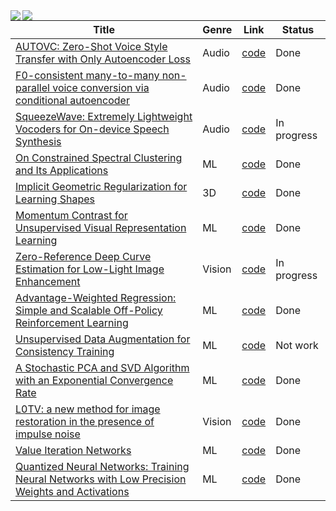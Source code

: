 <a href="https://github.com/anuraghazra/github-readme-stats">
  <img align="left" src="https://github-readme-stats.vercel.app/api?username=peisuke&count_private=true&show_icons=true" />
</a>
<a href="https://github.com/anuraghazra/github-readme-stats">
  <img align="left" src="https://github-readme-stats.vercel.app/api/top-langs/?username=peisuke&hide=Jupyter%20Notebook,Dockerfile" />
</a>

| Title | Genre | Link | Status |
| ---- | ---- | ---- | ---- |
| [AUTOVC: Zero-Shot Voice Style Transfer with Only Autoencoder Loss](https://arxiv.org/abs/1905.05879) | Audio | [code](https://github.com/peisuke/AutoVC.pytorch) | Done |
| [F0-consistent many-to-many non-parallel voice conversion via conditional autoencoder](https://arxiv.org/abs/2004.07370) | Audio | [code](https://github.com/peisuke/AutoVC.pytorch/tree/f0)| Done | 
| [SqueezeWave: Extremely Lightweight Vocoders for On-device Speech Synthesis](https://arxiv.org/abs/2001.05685) | Audio | [code](https://github.com/peisuke/SqeezeWave-VQVAE)| In progress |
| [On Constrained Spectral Clustering and Its Applications](https://arxiv.org/abs/1201.5338) | ML | [code](https://github.com/peisuke/ConstrainedSpectralClustering) | Done |
| [Implicit Geometric Regularization for Learning Shapes](https://arxiv.org/abs/2002.10099) | 3D | [code](https://github.com/peisuke/ImplicitGeometricRegularization.pytorch) | Done |
| [Momentum Contrast for Unsupervised Visual Representation Learning](https://arxiv.org/abs/1911.05722) | ML | [code](https://github.com/peisuke/MomentumContrast.pytorch) | Done |
| [Zero-Reference Deep Curve Estimation for Low-Light Image Enhancement](https://github.com/peisuke/ZeroDCE.pytorch) | Vision | [code](https://github.com/peisuke/ZeroDCE.pytorch) | In progress |
| [Advantage-Weighted Regression: Simple and Scalable Off-Policy Reinforcement Learning](https://arxiv.org/abs/1910.00177) | ML | [code](https://github.com/peisuke/AdvantageWeightedRegression) | Done |
| [Unsupervised Data Augmentation for Consistency Training](https://arxiv.org/abs/1904.12848) | ML | [code](https://github.com/peisuke/UnsupervisedDataAugmentation.pytorch) | Not work |
| [A Stochastic PCA and SVD Algorithm with an Exponential Convergence Rate](https://arxiv.org/abs/1409.2848) | ML | [code](https://github.com/peisuke/vr_pca) | Done |
| [L0TV: a new method for image restoration in the presence of impulse noise](https://openaccess.thecvf.com/content_cvpr_2015/papers/Yuan_L0TV_A_New_2015_CVPR_paper.pdf) | Vision | [code](https://github.com/peisuke/L0TV) | Done |
| [Value Iteration Networks](https://arxiv.org/abs/1602.02867) | ML | [code](https://github.com/peisuke/vin) | Done |
| [Quantized Neural Networks: Training Neural Networks with Low Precision Weights and Activations](https://arxiv.org/abs/1609.07061) | ML | [code](https://github.com/peisuke/qnn) | Done |
